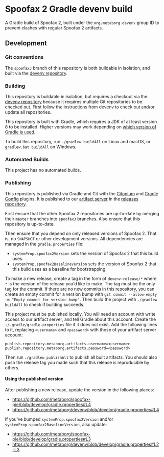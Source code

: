 # Spoofax 2 Gradle devenv build

A Gradle build of Spoofax 2, built under the `org.metaborg.devenv` group ID to prevent clashes with regular Spoofax 2 artifacts.

## Development

### Git conventions

The `spoofax3` branch of this repository is both buildable in isolation, and built via the [devenv repository](https://github.com/metaborg/devenv).

### Building

This repository is buildable in isolation, but requires a checkout via the [devenv repository](https://github.com/metaborg/devenv) because it requires multiple Git repositories to be checked out.
First follow the instructions from devenv to check out and/or update all repositories.

This repository is built with Gradle, which requires a JDK of at least version 8 to be installed. Higher versions may work depending on [which version of Gradle is used](https://docs.gradle.org/current/userguide/compatibility.html).

To build this repository, run `./gradlew buildAll` on Linux and macOS, or `gradlew.bat buildAll` on Windows.

### Automated Builds

This project has no automated builds.

### Publishing

This repository is published via Gradle and Git with the [Gitonium](https://github.com/metaborg/gitonium) and [Gradle Config](https://github.com/metaborg/gradle.config) plugins.
It is published to our [artifact server](https://artifacts.metaborg.org) in the [releases repository](https://artifacts.metaborg.org/content/repositories/releases/).

First ensure that the other Spoofax 2 repositories are up-to-date by merging their `master` branches into `spoofax3` branches.
Also ensure that this repository is up-to-date.

Then ensure that you depend on only released versions of Spoofax 2. That is, no `SNAPSHOT` or other development versions.
All dependencies are managed in the `gradle.properties` file:
- `systemProp.spoofax2Version` sets the version of Spoofax 2 that this build uses.
- `systemProp.spoofax2BaselineVersion` sets the version of Spoofax 2 that this build uses as a baseline for bootstrapping.

To make a new release, create a tag in the form of `devenv-release/*` where `*` is the version of the release you'd like to make.
The tag must be the only tag for the commit.
If there are no new commits in this repository, you can create an empty commit for a version bump with `git commit --allow-empty -m "Empty commit for version bump"`.
Then build the project with `./gradlew buildAll` to check if building succeeds.

This project must be published locally.
You will need an account with write access to our artifact server, and tell Gradle about this account.
Create the `~/.gradle/gradle.properties` file if it does not exist.
Add the following lines to it, replacing `<username>` and `<password>` with those of your artifact server account:
```
publish.repository.metaborg.artifacts.username=<username>
publish.repository.metaborg.artifacts.password=<password>
```
Then run `./gradlew publishAll` to publish all built artifacts.
You should also push the release tag you made such that this release is reproducible by others.

#### Using the published version

After publishing a new release, update the version in the following places:
- https://github.com/metaborg/spoofax-pie/blob/develop/gradle.properties#L4
- https://github.com/metaborg/devenv/blob/develop/gradle.properties#L4

If you've bumped `systemProp.spoofax2Version` and/or `systemProp.spoofax2BaselineVersion`, also update:
- https://github.com/metaborg/spoofax-pie/blob/develop/gradle.properties#L3
- https://github.com/metaborg/devenv/blob/develop/gradle.properties#L2-L3
